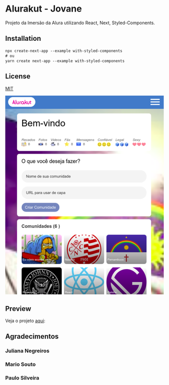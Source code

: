 # Alurakut - Jovane

Projeto da Imersão da Alura utilizando React, Next, Styled-Components.

## Installation

```node
npx create-next-app --example with-styled-components
# ou
yarn create next-app --example with-styled-components
```

## License

[MIT](https://choosealicense.com/licenses/mit/)

![Alurakut de Jovane](./src/assets/md-img.png)

## Preview

Veja o projeto [aqui](https://alurakut-jovane.netlify.app/):

## Agradecimentos

### Juliana Negreiros

### Mario Souto

### Paulo Silveira
